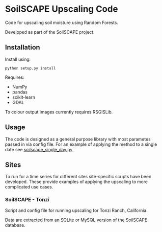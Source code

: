 # SoilSCAPE Upscaling Code #

Code for upscaling soil moisture using Random Forests.

Developed as part of the SoilSCAPE project.

## Installation ##

Install using:
```
python setup.py install
```

Requires:

* NumPy
* pandas
* scikit-learn
* GDAL

To colour output images currently requires RSGISLib.

## Usage ##

The code is designed as a general purpose library with most parametes passed in via config file.
For an example of applying the method to a single date see [soilscape_single_day.py](examples/soilscape_single_day.py)

## Sites ##

To run for a time series for different sites site-specific scripts have been developed. These provide examples of applying the upscaling to more complicated use cases.

### SoilSCAPE - Tonzi ##

Script and config file for running upscaling for Tonzi Ranch, California.

Data are extracted from an SQLite or MySQL version of the SoilSCAPE database.
